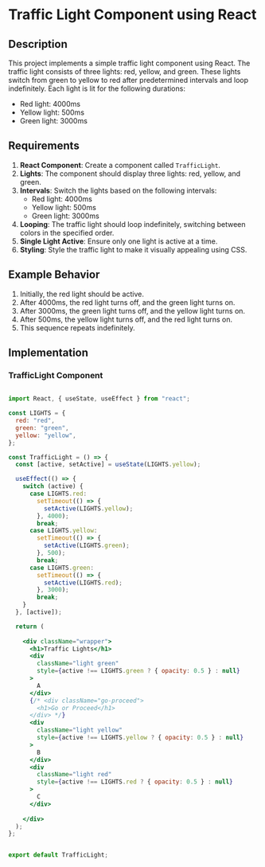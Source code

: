 # Traffic Light Component using React

## Description
This project implements a simple traffic light component using React. The traffic light consists of three lights: red, yellow, and green. These lights switch from green to yellow to red after predetermined intervals and loop indefinitely. Each light is lit for the following durations:
- Red light: 4000ms
- Yellow light: 500ms
- Green light: 3000ms

## Requirements
1. **React Component**: Create a component called `TrafficLight`.
2. **Lights**: The component should display three lights: red, yellow, and green.
3. **Intervals**: Switch the lights based on the following intervals:
    - Red light: 4000ms
    - Yellow light: 500ms
    - Green light: 3000ms
4. **Looping**: The traffic light should loop indefinitely, switching between colors in the specified order.
5. **Single Light Active**: Ensure only one light is active at a time.
6. **Styling**: Style the traffic light to make it visually appealing using CSS.

## Example Behavior
1. Initially, the red light should be active.
2. After 4000ms, the red light turns off, and the green light turns on.
3. After 3000ms, the green light turns off, and the yellow light turns on.
4. After 500ms, the yellow light turns off, and the red light turns on.
5. This sequence repeats indefinitely.

## Implementation

### TrafficLight Component

```jsx

import React, { useState, useEffect } from "react";

const LIGHTS = {
  red: "red",
  green: "green",
  yellow: "yellow",
};

const TrafficLight = () => {
  const [active, setActive] = useState(LIGHTS.yellow);

  useEffect(() => {
    switch (active) {
      case LIGHTS.red:
        setTimeout(() => {
          setActive(LIGHTS.yellow);
        }, 4000);
        break;
      case LIGHTS.yellow:
        setTimeout(() => {
          setActive(LIGHTS.green);
        }, 500);
        break;
      case LIGHTS.green:
        setTimeout(() => {
          setActive(LIGHTS.red);
        }, 3000);
        break;
    }
  }, [active]);

  return (
    
    <div className="wrapper">
      <h1>Traffic Lights</h1>
      <div
        className="light green"
        style={active !== LIGHTS.green ? { opacity: 0.5 } : null}
      >
        A
      </div>
      {/* <div className="go-proceed">
        <h1>Go or Proceed</h1>
      </div> */}
      <div
        className="light yellow"
        style={active !== LIGHTS.yellow ? { opacity: 0.5 } : null}
      >
        B
      </div>
      <div
        className="light red"
        style={active !== LIGHTS.red ? { opacity: 0.5 } : null}
      >
        C
      </div>
      
    </div>
  );
};


export default TrafficLight;
